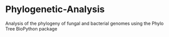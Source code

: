 # Phylogenetic-Analysis
Analysis of the phylogeny of fungal and bacterial genomes using the Phylo Tree BioPython package
